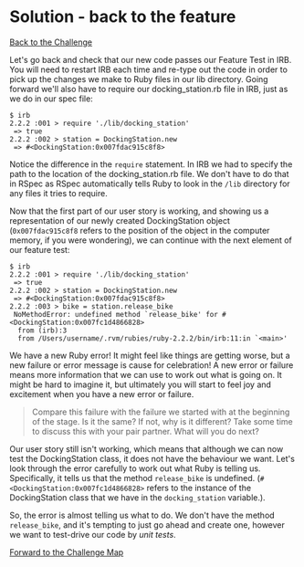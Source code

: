 # Solution - back to the feature

[Back to the Challenge](../7_back_to_the_feature.md)

Let's go back and check that our new code passes our Feature Test in IRB. You will need to restart IRB each time and re-type out the code in order to pick up the changes we make to Ruby files in our lib directory.  Going forward we'll also have to require our docking_station.rb file in IRB, just as we do in our spec file:

```
$ irb
2.2.2 :001 > require './lib/docking_station'
 => true
2.2.2 :002 > station = DockingStation.new
 => #<DockingStation:0x007fdac915c8f8>
```

Notice the difference in the `require` statement.  In IRB we had to specify the path to the location of the docking_station.rb file.  We don't have to do that in RSpec as RSpec automatically tells Ruby to look in the `/lib` directory for any files it tries to require.

Now that the first part of our user story is working, and showing us a representation of our newly created DockingStation object (`0x007fdac915c8f8` refers to the position of the object in the computer memory, if you were wondering), we can continue with the next element of our feature test:

```
$ irb
2.2.2 :001 > require './lib/docking_station'
 => true
2.2.2 :002 > station = DockingStation.new
 => #<DockingStation:0x007fdac915c8f8>
2.2.2 :003 > bike = station.release_bike
 NoMethodError: undefined method `release_bike' for #<DockingStation:0x007fc1d4866828>
  from (irb):3
  from /Users/username/.rvm/rubies/ruby-2.2.2/bin/irb:11:in `<main>'
```

We have a new Ruby error! It might feel like things are getting worse, but a new failure or error message is cause for celebration!  A new error or failure means more information that we can use to work out what is going on.  It might be hard to imagine it, but ultimately you will start to feel joy and excitement when you have a new error or failure.

> Compare this failure with the failure we started with at the beginning of the stage.  Is it the same?  If not, why is it different?  Take some time to discuss this with your pair partner.  What will you do next?

Our user story still isn't working, which means that although we can now test the DockingStation class, it does not have the behaviour we want.  Let's look through the error carefully to work out what Ruby is telling us. Specifically, it tells us that the method `release_bike` is undefined. (`#<DockingStation:0x007fc1d4866828>` refers to the instance of the DockingStation class that we have in the `docking_station` variable.).

So, the error is almost telling us what to do. We don't have the method `release_bike`, and it's tempting to just go ahead and create one, however we want to test-drive our code by *unit tests*.

[Forward to the Challenge Map](../0_challenge_map.md)